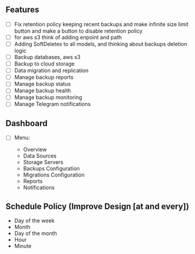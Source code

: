 ## Features

-   [ ] Fix retention policy keeping recent backups and make infinite size limit button
        and make a button to disable retention policy
-   [ ] for aws s3 think of adding enpoint and path
-   [ ] Adding SoftDeletes to all models, and thinking about backups deletion logic
-   [ ] Backup databases, aws s3
-   [ ] Backup to cloud storage
-   [ ] Data migration and replication
-   [ ] Manage backup reports
-   [ ] Manage backup status
-   [ ] Manage backup health
-   [ ] Manage backup monitoring
-   [ ] Manage Telegram notifications

## Dashboard

-   [ ] Menu:

    -   Overview
    -   Data Sources
    -   Storage Servers
    -   Backups Configuration
    -   Migrations Configuration
    -   Reports
    -   Notifications

## Schedule Policy (Improve Design [at and every])

-   Day of the week
-   Month
-   Day of the month
-   Hour
-   Minute
